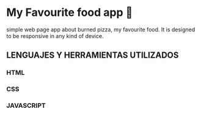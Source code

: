 # My Favourite food app 🍕

simple web page app about burned pizza, my favourite food. It is designed to be responsive in any kind of device.

## LENGUAJES Y HERRAMIENTAS UTILIZADOS
### HTML
### CSS
### JAVASCRIPT